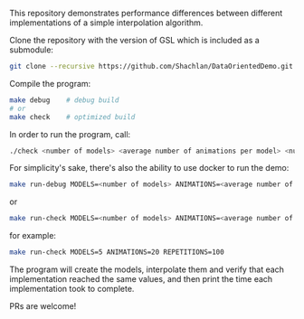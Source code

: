 This repository demonstrates performance differences between different implementations of a simple interpolation algorithm.

Clone the repository with the version of GSL which is included as a submodule:

```bash
git clone --recursive https://github.com/Shachlan/DataOrientedDemo.git
```

Compile the program:

```bash
make debug    # debug build
# or
make check    # optimized build
```

In order to run the program, call:

```bash
./check <number of models> <average number of animations per model> <number of repetitions>
```

For simplicity's sake, there's also the ability to use docker to run the demo:

```bash
make run-debug MODELS=<number of models> ANIMATIONS=<average number of animations per model> REPETITIONS=<number of repetitions>
```

or

```bash
make run-check MODELS=<number of models> ANIMATIONS=<average number of animations per model> REPETITIONS=<number of repetitions>
```

for example:

```bash
make run-check MODELS=5 ANIMATIONS=20 REPETITIONS=100
```

The program will create the models, interpolate them and verify that each implementation reached the same values, and then print the time each implementation took to complete.

PRs are welcome!
